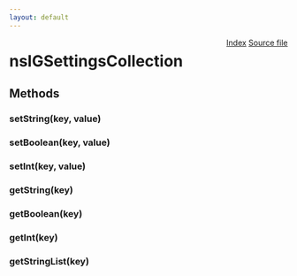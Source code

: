 ```yaml
---
layout: default
---
```

<div class='links' style='float:right'><a href="../index.html">Index</a>
<a href="http://dxr.mozilla.org/mozilla-central/source/xpcom/system/nsIGSettingsService.idl">Source file</a>
</div>

# nsIGSettingsCollection #

## Methods ##

### setString(key, value) ###

### setBoolean(key, value) ###

### setInt(key, value) ###

### getString(key) ###

### getBoolean(key) ###

### getInt(key) ###

### getStringList(key) ###
